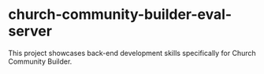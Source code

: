 # church-community-builder-eval-server
This project showcases back-end development skills specifically for Church Community Builder.
